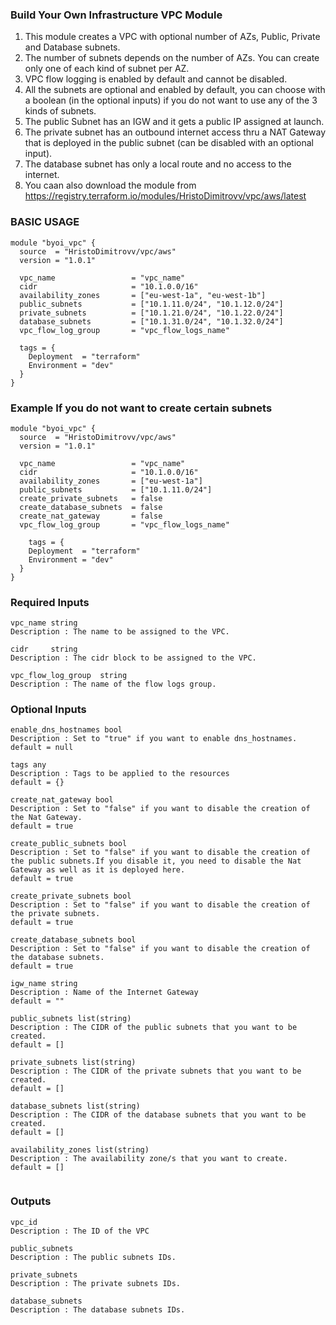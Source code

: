 
### Build Your Own Infrastructure VPC Module ###

1. This module creates a VPC with optional number of AZs, Public, Private and Database subnets. 
2. The number of subnets depends on the number of AZs. You can create only one of each kind of subnet per AZ.
3. VPC flow logging is enabled by default and cannot be disabled.
4. All the subnets are optional and enabled by default, you can choose with a boolean (in the optional inputs) if you do not want to use any of the 3 kinds of subnets.
5. The public Subnet has an IGW and it gets a public IP assigned at launch.
6. The private subnet has an outbound internet access thru a NAT Gateway that is deployed in the public subnet (can be disabled with an optional input).
7. The database subnet has only a local route and no access to the internet.
8. You caan also download the module from https://registry.terraform.io/modules/HristoDimitrovv/vpc/aws/latest


### BASIC USAGE ###

```hcl
module "byoi_vpc" {
  source  = "HristoDimitrovv/vpc/aws"
  version = "1.0.1"

  vpc_name                 = "vpc_name"
  cidr                     = "10.1.0.0/16"
  availability_zones       = ["eu-west-1a", "eu-west-1b"]
  public_subnets           = ["10.1.11.0/24", "10.1.12.0/24"]
  private_subnets          = ["10.1.21.0/24", "10.1.22.0/24"]
  database_subnets         = ["10.1.31.0/24", "10.1.32.0/24"]
  vpc_flow_log_group       = "vpc_flow_logs_name"

  tags = {
    Deployment  = "terraform"
    Environment = "dev"
  }
}
```

### Example If you do not want to create certain subnets ###

```hcl
module "byoi_vpc" {
  source  = "HristoDimitrovv/vpc/aws"
  version = "1.0.1"

  vpc_name                 = "vpc_name"
  cidr                     = "10.1.0.0/16"
  availability_zones       = ["eu-west-1a"]
  public_subnets           = ["10.1.11.0/24"]
  create_private_subnets   = false
  create_database_subnets  = false
  create_nat_gateway       = false
  vpc_flow_log_group       = "vpc_flow_logs_name"

    tags = {
    Deployment  = "terraform"
    Environment = "dev"
  }
}
```



### Required Inputs ###

```hcl
vpc_name string
Description : The name to be assigned to the VPC.

cidr     string
Description : The cidr block to be assigned to the VPC.

vpc_flow_log_group  string
Description : The name of the flow logs group.
```


### Optional Inputs ###

```hcl
enable_dns_hostnames bool
Description : Set to "true" if you want to enable dns_hostnames.
default = null

tags any
Description : Tags to be applied to the resources
default = {}

create_nat_gateway bool
Description : Set to "false" if you want to disable the creation of the Nat Gateway.
default = true

create_public_subnets bool
Description : Set to "false" if you want to disable the creation of the public subnets.If you disable it, you need to disable the Nat Gateway as well as it is deployed here.
default = true

create_private_subnets bool
Description : Set to "false" if you want to disable the creation of the private subnets.
default = true

create_database_subnets bool
Description : Set to "false" if you want to disable the creation of the database subnets.
default = true

igw_name string
Description : Name of the Internet Gateway
default = ""

public_subnets list(string)
Description : The CIDR of the public subnets that you want to be created.
default = []

private_subnets list(string)
Description : The CIDR of the private subnets that you want to be created.
default = []

database_subnets list(string)
Description : The CIDR of the database subnets that you want to be created.
default = []

availability_zones list(string)
Description : The availability zone/s that you want to create.
default = []


```


### Outputs ###

```hcl
vpc_id
Description : The ID of the VPC

public_subnets
Description : The public subnets IDs.

private_subnets
Description : The private subnets IDs.

database_subnets
Description : The database subnets IDs.
```